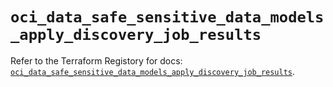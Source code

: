 # `oci_data_safe_sensitive_data_models_apply_discovery_job_results`

Refer to the Terraform Registory for docs: [`oci_data_safe_sensitive_data_models_apply_discovery_job_results`](https://registry.terraform.io/providers/oracle/oci/6.18.0/docs/resources/data_safe_sensitive_data_models_apply_discovery_job_results).
